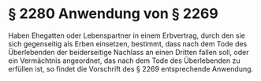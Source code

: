 # § 2280 Anwendung von § 2269
Haben Ehegatten oder Lebenspartner in einem Erbvertrag, durch den sie sich gegenseitig als Erben einsetzen, bestimmt, dass nach dem Tode des Überlebenden der beiderseitige Nachlass an einen Dritten fallen soll, oder ein Vermächtnis angeordnet, das nach dem Tode des Überlebenden zu erfüllen ist, so findet die Vorschrift des § 2269 entsprechende Anwendung.